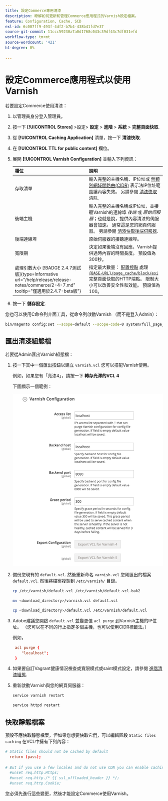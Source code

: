 ```yaml
---
title: 設定Commerce專用清漆
description: 瞭解如何更新和管理Commerce應用程式的Varnish設定檔案。
feature: Configuration, Cache, SCD
exl-id: 6c007ff9-493f-4df2-b7b4-438b41fd7e37
source-git-commit: 11ccc59230a7a0d1768c043c39df43c7df031efd
workflow-type: tm+mt
source-wordcount: '421'
ht-degree: 0%

---
```


# 設定Commerce應用程式以使用Varnish

若要設定Commerce使用清漆：

1. 以管理員身分登入管理員。
1. 按一下 **[!UICONTROL Stores]** >設定> **設定** > **進階** > **系統** > **完整頁面快取**.
1. 從 **[!UICONTROL Caching Application]** 清單，按一下 **清漆快取**.
1. 在 **[!UICONTROL TTL for public content]** 欄位。
1. 展開 **[!UICONTROL Varnish Configuration]** 並輸入下列資訊：

   | 欄位 | 說明 |
   | ----- | ----------- |
   | 存取清單 | 輸入完整的主機名稱、IP位址或 [無類別網域間路由(CIDR)](https://www.digitalocean.com/community/tutorials/understanding-ip-addresses-subnets-and-cidr-notation-for-networking) 表示法IP位址範圍讓內容失效。 另請參閱 [清漆快取清除](https://varnish-cache.org/docs/3.0/tutorial/purging.html). |
   | 後端主機 | 輸入完整的主機名稱或IP位址，並接聽Varnish的連線埠 _後端_ 或 _原始伺服器_；也就是說，提供內容清漆的伺服器會加速。 通常這是您的網頁伺服器。 另請參閱 [清漆快取後端伺服器](https://www.varnish-cache.org/docs/trunk/users-guide/vcl-backends.html). |
   | 後端連線埠 | 原始伺服器的接聽連線埠。 |
   | 寬限期 | 決定如果後端沒有回應，Varnish提供過時內容的時間長度。 預設值為300秒。 |
   | 處理引數大小  [!BADGE 2.4.7測試版]{type=Informative url="/help/release/release-notes/commerce/2-4-7.md" tooltip="僅適用於2.4.7-beta版"} | 指定最大數量： [配置控點](https://developer.adobe.com/commerce/frontend-core/guide/layouts/#layout-handles) 處理 [`{BASE-URL}/page_cache/block/esi`](use-varnish-esi.md) 完整頁面快取的HTTP端點。 限制大小可以改善安全性和效能。 預設值為100。 |

1. 按一下 **儲存設定**.

您也可以使用C命令列介面工具，從命令列啟動Varnish （而不是登入Admin）：

```bash
bin/magento config:set --scope=default --scope-code=0 system/full_page_cache/caching_application 2
```

## 匯出清漆組態檔

若要從Admin匯出Varnish組態檔：

1. 按一下其中一個匯出按鈕以建立 `varnish.vcl` 您可以搭配Varnish使用。

   例如，如果您有「亮漆4」，請按一下 **轉存光澤的VCL 4**

   下圖顯示一個範例：

   ![設定Commerce在管理員中使用塗漆](../../assets/configuration/varnish-admin-22.png)

1. 備份您現有的 `default.vcl`. 然後重新命名 `varnish.vcl` 您剛匯出的檔案 `default.vcl`. 然後將檔案複製到 `/etc/varnish/` 目錄。

   ```bash
   cp /etc/varnish/default.vcl /etc/varnish/default.vcl.bak2
   ```

   ```bash
   mv <download_directory>/varnish.vcl default.vcl
   ```

   ```bash
   cp <download_directory>/default.vcl /etc/varnish/default.vcl
   ```

1. Adobe建議您開啟 `default.vcl` 並變更值 `acl purge` 到Varnish主機的IP位址。 （您可以在不同的行上指定多個主機，也可以使用CIDR標籤法。）

   例如，

   ```conf
    acl purge {
       "localhost";
    }
   ```

1. 如果要自訂Vagrant健康情況檢查或寬限模式或saint模式設定，請參閱 [進階清漆組態](config-varnish-advanced.md).

1. 重新啟動Varnish與您的網頁伺服器：

   ```bash
   service varnish restart
   ```

   ```bash
   service httpd restart
   ```

## 快取靜態檔案

預設不應快取靜態檔案，但如果您想要快取它們，可以編輯區段 `Static files caching` 在VCL中擁有下列內容：

```conf
# Static files should not be cached by default
  return (pass);

# But if you use a few locales and do not use CDN you can enable caching static files by commenting previous line (#return (pass);) and uncommenting next 3 lines
  #unset req.http.Https;
  #unset req.http./* {{ ssl_offloaded_header }} */;
  #unset req.http.Cookie;
```

您必須先進行這些變更，然後才能設定Commerce使用Varnish。
